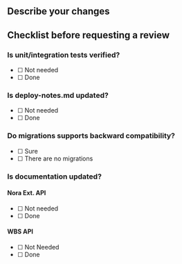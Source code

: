 ## Describe your changes


## Checklist before requesting a review
### Is unit/integration tests verified?
- [ ] <!-- Choice#1 --> Not needed
- [ ] <!-- Choice#1 --> Done
### Is deploy-notes.md updated?
- [ ] <!-- Choice#2 --> Not needed
- [ ] <!-- Choice#2 --> Done
### Do migrations supports backward compatibility?
- [ ] <!-- Choice#3 --> Sure
- [ ] <!-- Choice#3 --> There are no migrations
### Is documentation updated?
#### Nora Ext. API
- [ ] <!-- Choice#4 --> Not needed
- [ ] <!-- Choice#4 --> Done
#### WBS API
- [ ] <!-- Choice#5 --> Not Needed
- [ ] <!-- Choice#5 --> Done
